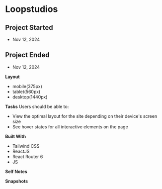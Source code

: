 # Loopstudios

## Project Started
- Nov 12, 2024

## Project Ended
- Nov 12, 2024

**Layout**
- mobile(375px)
- tablet(560px)
- desktop(1440px)

**Tasks**
Users should be able to:

- View the optimal layout for the site depending on their device's screen size
- See hover states for all interactive elements on the page

**Built With**
- Tailwind CSS
- ReactJS
- React Router 6
- JS

**Self Notes**

**Snapshots**
